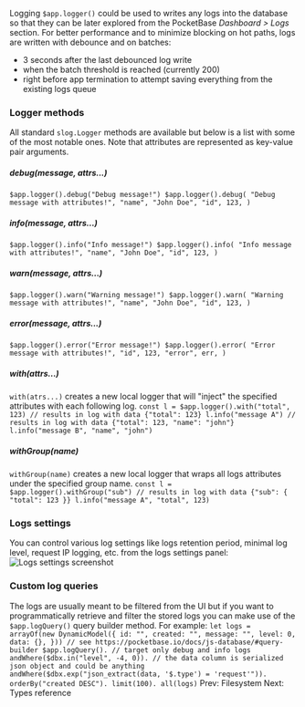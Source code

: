 Logging
`$app.logger()` could be used to writes any logs into the database so that they can be later explored from the PocketBase _Dashboard > Logs_ section.
For better performance and to minimize blocking on hot paths, logs are written with debounce and on batches:
  * 3 seconds after the last debounced log write
  * when the batch threshold is reached (currently 200)
  * right before app termination to attempt saving everything from the existing logs queue


###  Logger methods 
All standard `slog.Logger` methods are available but below is a list with some of the most notable ones. Note that attributes are represented as key-value pair arguments.
#####  debug(message, attrs...) 
`$app.logger().debug("Debug message!") $app.logger().debug( "Debug message with attributes!", "name", "John Doe", "id", 123, )`
#####  info(message, attrs...) 
`$app.logger().info("Info message!") $app.logger().info( "Info message with attributes!", "name", "John Doe", "id", 123, )`
#####  warn(message, attrs...) 
`$app.logger().warn("Warning message!") $app.logger().warn( "Warning message with attributes!", "name", "John Doe", "id", 123, )`
#####  error(message, attrs...) 
`$app.logger().error("Error message!") $app.logger().error( "Error message with attributes!", "id", 123, "error", err, )`
#####  with(attrs...) 
`with(atrs...)` creates a new local logger that will "inject" the specified attributes with each following log.
`const l = $app.logger().with("total", 123) // results in log with data {"total": 123} l.info("message A") // results in log with data {"total": 123, "name": "john"} l.info("message B", "name", "john")`
#####  withGroup(name) 
`withGroup(name)` creates a new local logger that wraps all logs attributes under the specified group name.
`const l = $app.logger().withGroup("sub") // results in log with data {"sub": { "total": 123 }} l.info("message A", "total", 123)`
###  Logs settings 
You can control various log settings like logs retention period, minimal log level, request IP logging, etc. from the logs settings panel:
![Logs settings screenshot](https://pocketbase.io/images/screenshots/logs.png)
###  Custom log queries 
The logs are usually meant to be filtered from the UI but if you want to programmatically retrieve and filter the stored logs you can make use of the `$app.logQuery()` query builder method. For example:
`let logs = arrayOf(new DynamicModel({ id: "", created: "", message: "", level: 0, data: {}, })) // see https://pocketbase.io/docs/js-database/#query-builder $app.logQuery(). // target only debug and info logs andWhere($dbx.in("level", -4, 0)). // the data column is serialized json object and could be anything andWhere($dbx.exp("json_extract(data, '$.type') = 'request'")). orderBy("created DESC"). limit(100). all(logs)`
Prev: Filesystem Next: Types reference
